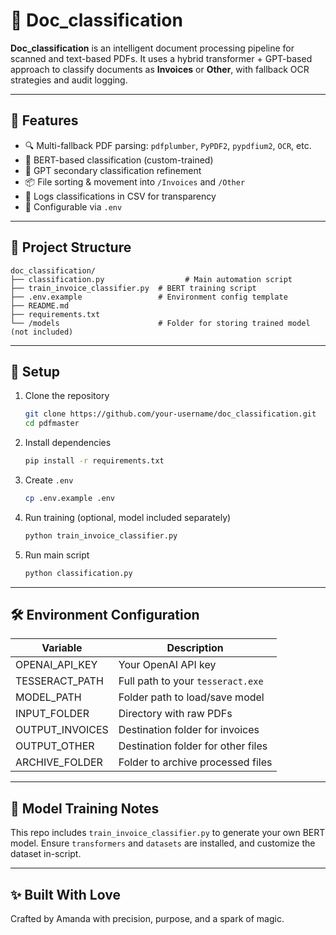 # 🧠 Doc_classification

**Doc_classification** is an intelligent document processing pipeline for scanned and text-based PDFs. It uses a hybrid transformer + GPT-based approach to classify documents as **Invoices** or **Other**, with fallback OCR strategies and audit logging.

---

## 🚀 Features

- 🔍 Multi-fallback PDF parsing: `pdfplumber`, `PyPDF2`, `pypdfium2`, `OCR`, etc.
- 🤖 BERT-based classification (custom-trained)
- 🧠 GPT secondary classification refinement
- 📦 File sorting & movement into `/Invoices` and `/Other`
- 📜 Logs classifications in CSV for transparency
- 🔐 Configurable via `.env`

---

## 📂 Project Structure

```
doc_classification/
├── classification.py                  # Main automation script
├── train_invoice_classifier.py  # BERT training script
├── .env.example                 # Environment config template
├── README.md
├── requirements.txt
└── /models                      # Folder for storing trained model (not included)
```

---

## 🔧 Setup

1. Clone the repository  
   ```bash
   git clone https://github.com/your-username/doc_classification.git
   cd pdfmaster
   ```

2. Install dependencies  
   ```bash
   pip install -r requirements.txt
   ```

3. Create `.env`  
   ```bash
   cp .env.example .env
   ```

4. Run training (optional, model included separately)  
   ```bash
   python train_invoice_classifier.py
   ```

5. Run main script  
   ```bash
   python classification.py
   ```

---

## 🛠️ Environment Configuration

| Variable            | Description                           |
|---------------------|---------------------------------------|
| OPENAI_API_KEY      | Your OpenAI API key                   |
| TESSERACT_PATH      | Full path to your `tesseract.exe`     |
| MODEL_PATH          | Folder path to load/save model        |
| INPUT_FOLDER        | Directory with raw PDFs               |
| OUTPUT_INVOICES     | Destination folder for invoices       |
| OUTPUT_OTHER        | Destination folder for other files    |
| ARCHIVE_FOLDER      | Folder to archive processed files     |

---

## 📘 Model Training Notes

This repo includes `train_invoice_classifier.py` to generate your own BERT model.
Ensure `transformers` and `datasets` are installed, and customize the dataset in-script.

---

## ✨ Built With Love

Crafted by Amanda with precision, purpose, and a spark of magic.
